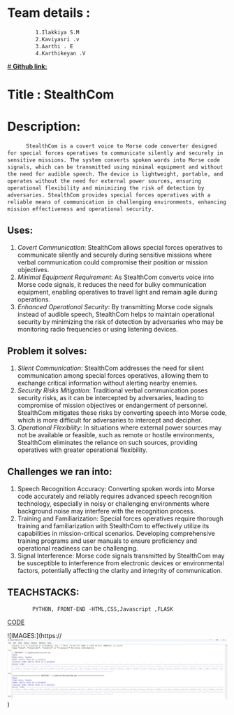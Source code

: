 # **Team details :**
             1.Ilakkiya S.M
             2.Kaviyasri .v
             3.Aarthi . E
             4.Karthikeyan .V

[# **Github link:** ](https://github.com/kavs-25/Stealthcom-/edit/main/README.md)
 

# Title : StealthCom
# Description:
          StealthCom is a covert voice to Morse code converter designed for special forces operatives to communicate silently and securely in sensitive missions. The system converts spoken words into Morse code signals, which can be transmitted using minimal equipment and without the need for audible speech. The device is lightweight, portable, and operates without the need for external power sources, ensuring operational flexibility and minimizing the risk of detection by adversaries. StealthCom provides special forces operatives with a reliable means of communication in challenging environments, enhancing mission effectiveness and operational security.
## Uses:

1) *Covert Communication*: StealthCom allows special forces operatives to communicate silently and securely during sensitive missions where verbal communication could compromise their position or mission objectives.
2) *Minimal Equipment Requirement*: As StealthCom converts voice into Morse code signals, it reduces the need for bulky communication equipment, enabling operatives to travel light and remain agile during operations.
3)  *Enhanced Operational Security*: By transmitting Morse code signals instead of audible speech, StealthCom helps to maintain operational security by minimizing the risk of detection by adversaries who may be monitoring radio frequencies or using listening devices.

## Problem it solves:

1) *Silent Communication*: StealthCom addresses the need for silent communication among special forces operatives, allowing them to exchange critical information without alerting nearby enemies.
2) *Security Risks Mitigation*:  Traditional verbal communication poses security risks, as it can be intercepted by adversaries, leading to compromise of mission objectives or endangerment of personnel. StealthCom mitigates these risks by converting speech into Morse code, which is more difficult for adversaries to intercept and decipher.
3) *Operational Flexibility*: In situations where external power sources may not be available or feasible, such as remote or hostile environments, StealthCom eliminates the reliance on such sources, providing operatives with greater operational flexibility.

 ## Challenges we ran into:

 1) Speech Recognition Accuracy: Converting spoken words into Morse code accurately and reliably requires advanced speech recognition technology, especially in noisy or challenging environments where background noise may interfere with the recognition process.
 2) Training and Familiarization: Special forces operatives require thorough training and familiarization with StealthCom to effectively utilize its capabilities in mission-critical scenarios. Developing comprehensive training programs and user manuals to ensure proficiency and operational readiness can be challenging.
 3) Signal Interference: Morse code signals transmitted by StealthCom may be susceptible to interference from electronic devices or environmental factors, potentially affecting the clarity and integrity of communication.

## TEACHSTACKS:
            PYTHON, FRONT-END -HTML,CSS,Javascript ,FLASK 
[CODE](https://1drv.ms/u/c/02b4da1a8db86de1/EcGLARnxW0RGhChbJGYtCgsBhnPFujIecqn3LywlCZ81bw?e=CwvJ9T)

![IMAGES:](https://![alt text](<CODE RESULT.jpg>))

